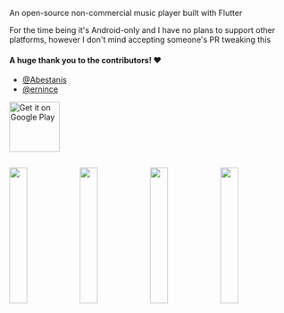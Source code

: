 An open-source non-commercial music player built with Flutter

For the time being it's Android-only and I have no plans to support other platforms, however
I don't mind accepting someone's PR tweaking this

#### A huge thank you to the contributors! ❤️
- [@Abestanis](https://github.com/Abestanis)
- [@ernince](https://github.com/ernince)

[<img height="90px" alt='Get it on Google Play' src='https://play.google.com/intl/en_us/badges/static/images/badges/en_badge_web_generic.png'/>](https://play.google.com/store/apps/details?id=com.nt4f04und.sweyer)

<img alt="" src="./static_assets/readme/feature_graphic.png"></div>

<img alt="" src="./static_assets/readme/1.jpg" width="25%"><img alt="" src="./static_assets/readme/2.jpg" width="25%" /><img alt="" src="./static_assets/readme/3.jpg" width="25%" /><img alt="" src="./static_assets/readme/4.jpg" width="25%" />

